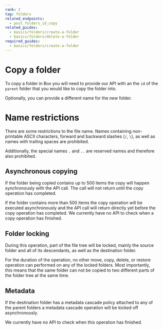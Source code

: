 ```yaml
---
rank: 2
tag: folders
related_endpoints:
  - post_folders_id_copy
related_guides:
  - basics/folders/create-a-folder
  - basics/folders/delete-a-folder
required_guides:
  - basics/folders/create-a-folder
---
```


# Copy a folder

To copy a folder in Box you will need to provide our API with an the `id` of the `parent` folder that you would like to copy the folder into.

<Samples id='post_folders_id_copy'></Samples>

Optionally, you can provide a different name for the new folder.

<Samples id='post_folders_id_copy' variant='with_name'></Samples>

<Message>

  # Name restrictions
  
  There are some restrictions to the file name. Names containing non-printable ASCII characters, forward
  and backward slashes (`/`, `\`), as well as names with trailing spaces are prohibited.

  Additionally, the special names `.` and `..` are reserved names and therefore also prohibited.

</Message>

## Asynchronous copying

If the folder being copied contains up to 500 items the copy will happen synchronously with the API call. The call will not return until the copy operation has completed.

If the folder contains more than 500 items the copy operation will be executed asynchronously and the API call will return directly yet before the copy operation has completed. We currently have no API to check when a copy operation has finished.

## Folder locking

During this operation, part of the file tree will be locked, mainly the source folder and all of its descendants, as well as the destination folder.

For the duration of the operation, no other move, copy, delete, or restore operation can performed on any of the locked folders. Most importantly, this means that the same folder can not be copied to two different parts of the folder tree at the same time.

## Metadata

If the destination folder has a metadata cascade policy attached to any of the parent folders a metadata cascade operation will be kicked off asynchronously.

We currently have no API to check when this operation has finished.